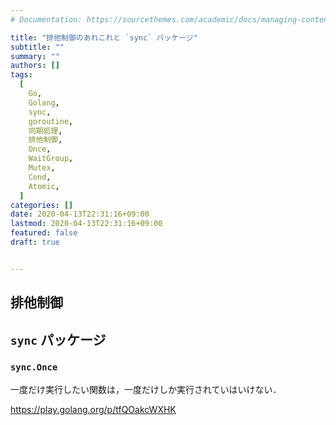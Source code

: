 ```yaml
---
# Documentation: https://sourcethemes.com/academic/docs/managing-content/

title: "排他制御のあれこれと `sync` パッケージ"
subtitle: ""
summary: ""
authors: []
tags:
  [
    Go,
    Golang,
    sync,
    goroutine,
    同期処理,
    排他制御,
    Once,
    WaitGroup,
    Mutex,
    Cond,
    Atomic,
  ]
categories: []
date: 2020-04-13T22:31:16+09:00
lastmod: 2020-04-13T22:31:16+09:00
featured: false
draft: true


---
```


## 排他制御

## `sync` パッケージ

### `sync.Once`

一度だけ実行したい関数は，一度だけしか実行されていはいけない．

https://play.golang.org/p/tfQOakcWXHK
